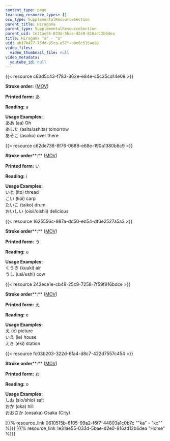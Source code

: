 ```yaml
---
content_type: page
learning_resource_types: []
ocw_type: SupplementalResourceSection
parent_title: Hiragana
parent_type: SupplementalResourceSection
parent_uid: 1e31ae55-033d-5bae-d2e0-816ad12b6dea
title: Hiragana "a" - "o"
uid: ab17b477-75dd-95ca-e57f-b0e8c516ae98
video_files:
  video_thumbnail_file: null
video_metadata:
  youtube_id: null
---
```


{{< resource c63d5c43-f783-362e-e84e-c5c35cd14e09 >}}

**Stroke order:** ([MOV](http://www.archive.org/download/MITRES21F.01S10_HIRAGANA_CHARACTERS/0402.mov))

**Printed form:** あ

**Reading:** a

**Usage Examples:**  
ああ (aa) Oh  
あした (asita/ashita) tomorrow  
あそこ (asoko) over there

{{< resource c62de738-8f76-0688-e68e-190a1380b8c9 >}}

**Stroke order****:** ([MOV](http://www.archive.org/download/MITRES21F.01S10_HIRAGANA_CHARACTERS/0404.mov))

**Printed form:** い

**Reading:** i

**Usage Examples:**  
いと (ito) thread  
こい (koi) carp  
たいこ (taiko) drum  
おいしい (oisii/oishii) delicious

{{< resource 1625556c-987a-dd50-eb54-df6e2527a5a3 >}}

**Stroke order****:** ([MOV](http://www.archive.org/download/MITRES21F.01S10_HIRAGANA_CHARACTERS/0406.mov))

**Printed form:** う

**Reading:** u

**Usage Examples:**  
くうき (kuuki) air  
うし (usi/ushi) cow

{{< resource 242ece1e-cb48-25c9-7258-7f59f916bdce >}}

**Stroke order****:** ([MOV](http://www.archive.org/download/MITRES21F.01S10_HIRAGANA_CHARACTERS/0408.mov))

**Printed form:** え

**Reading:** e

**Usage Examples:**  
え (e) picture  
いえ (ie) house  
えき (eki) station

{{< resource fc03b203-322d-6fa4-d8c7-422d7557c454 >}}

**Stroke order****:** ([MOV](http://www.archive.org/download/MITRES21F.01S10_HIRAGANA_CHARACTERS/0410.mov))

**Printed form:** お

**Reading:** o

**Usage Examples:**  
しお (sio/shio) salt  
おか (oka) hill  
おおさか (oosaka) Osaka (City)

  
\[{{% resource_link 0610515b-6105-99a2-f6f7-44803a1c0b7c "\"ka\" - \"ko\"" %}}\] \[{{% resource_link 1e31ae55-033d-5bae-d2e0-816ad12b6dea "Home" %}}\]